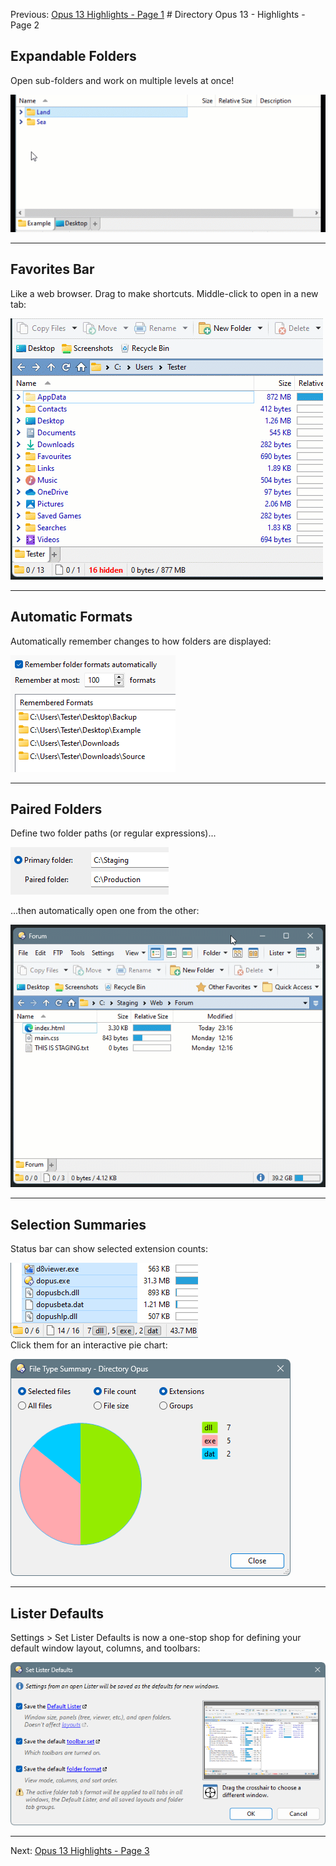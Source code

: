 Previous: [Opus 13 Highlights - Page 1](/Manual/release_history/opus13/page1.md) # Directory Opus 13 - Highlights - Page 2

## Expandable Folders

Open sub-folders and work on multiple levels at once!

  ![](/Manual/images/release_history/expandable.gif)  

------------------------------------------------------------------------

## Favorites Bar

Like a web browser. Drag to make shortcuts. Middle-click to open in a new tab:

  ![](/Manual/images/release_history/favebardrag.gif)  

------------------------------------------------------------------------

## Automatic Formats

Automatically remember changes to how folders are displayed:

  ![](/Manual/images/release_history/autoformats.png)  

------------------------------------------------------------------------

## Paired Folders

Define two folder paths (or regular expressions)...

  ![](/Manual/images/release_history/pairedfoldercfg.png)

...then automatically open one from the other:

  ![](/Manual/images/release_history/pairedfolders.gif)  

------------------------------------------------------------------------

## Selection Summaries

Status bar can show selected extension counts:

  ![](/Manual/images/release_history/selsum.png)  
Click them for an interactive pie chart:

  ![](/Manual/images/release_history/selpie.png)  

------------------------------------------------------------------------

## Lister Defaults

Settings \> Set Lister Defaults is now a one-stop shop for defining your default window layout, columns, and toolbars:

  ![](/Manual/images/release_history/setdefaults.png)  

------------------------------------------------------------------------

Next: [Opus 13 Highlights - Page 3](/Manual/release_history/opus13/page3.md)
